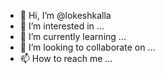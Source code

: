 - 👋 Hi, I’m @lokeshkalla
- 👀 I’m interested in ...
- 🌱 I’m currently learning ...
- 💞️ I’m looking to collaborate on ...
- 📫 How to reach me ...

<!---
lokeshkalla/lokeshkalla is a ✨ special ✨ repository because its `README.md` (this file) appears on your GitHub profile.
You can click the Preview link to take a look at your changes.
--->
